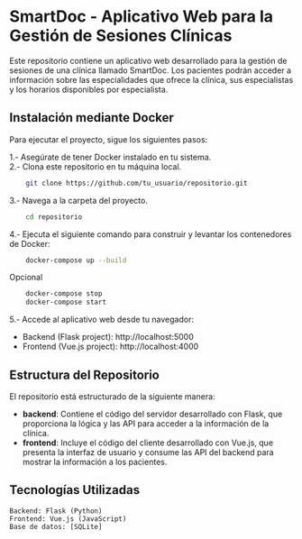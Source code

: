 # SmartDoc - Aplicativo Web para la Gestión de Sesiones Clínicas

Este repositorio contiene un aplicativo web desarrollado para la gestión de sesiones de una clínica llamado SmartDoc. Los pacientes podrán acceder a información sobre las especialidades que ofrece la clínica, sus especialistas y los horarios disponibles por especialista.

## Instalación mediante Docker

Para ejecutar el proyecto, sigue los siguientes pasos:

1.- Asegúrate de tener Docker instalado en tu sistema.  
2.- Clona este repositorio en tu máquina local.

```bash
    git clone https://github.com/tu_usuario/repositorio.git
```

3.- Navega a la carpeta del proyecto.

```bash
    cd repositorio
```

4.- Ejecuta el siguiente comando para construir y levantar los contenedores de Docker:

```bash
    docker-compose up --build
```

Opcional

```bash
    docker-compose stop
    docker-compose start
```

5.- Accede al aplicativo web desde tu navegador:

* Backend (Flask project): http://localhost:5000
* Frontend (Vue.js project): http://localhost:4000

## Estructura del Repositorio

El repositorio está estructurado de la siguiente manera:

* **backend**: Contiene el código del servidor desarrollado con Flask, que proporciona la lógica y las API para acceder a la información de la clínica.
* **frontend**: Incluye el código del cliente desarrollado con Vue.js, que presenta la interfaz de usuario y consume las API del backend para mostrar la información a los pacientes.

## Tecnologías Utilizadas

    Backend: Flask (Python)
    Frontend: Vue.js (JavaScript)
    Base de datos: [SQLite]